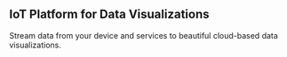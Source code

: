 ## IoT Platform for Data Visualizations

Stream data from your device and services to beautiful cloud-based data visualizations.
